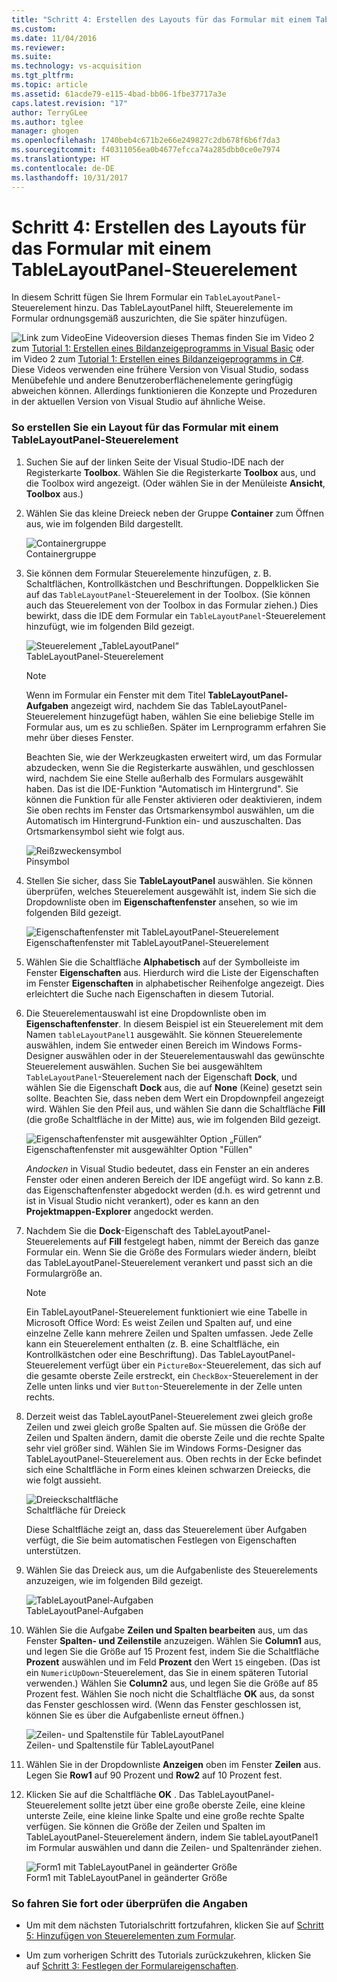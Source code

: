 ```yaml
---
title: "Schritt 4: Erstellen des Layouts für das Formular mit einem TableLayoutPanel-Steuerelement | Microsoft-Dokumentation"
ms.custom: 
ms.date: 11/04/2016
ms.reviewer: 
ms.suite: 
ms.technology: vs-acquisition
ms.tgt_pltfrm: 
ms.topic: article
ms.assetid: 61acde79-e115-4bad-bb06-1fbe37717a3e
caps.latest.revision: "17"
author: TerryGLee
ms.author: tglee
manager: ghogen
ms.openlocfilehash: 1740beb4c671b2e66e249827c2db678f6b6f7da3
ms.sourcegitcommit: f40311056ea0b4677efcca74a285dbb0ce0e7974
ms.translationtype: HT
ms.contentlocale: de-DE
ms.lasthandoff: 10/31/2017
---
```

# <a name="step-4-lay-out-your-form-with-a-tablelayoutpanel-control"></a>Schritt 4: Erstellen des Layouts für das Formular mit einem TableLayoutPanel-Steuerelement
In diesem Schritt fügen Sie Ihrem Formular ein `TableLayoutPanel`-Steuerelement hinzu. Das TableLayoutPanel hilft, Steuerelemente im Formular ordnungsgemäß auszurichten, die Sie später hinzufügen.  
  
 ![Link zum Video](../data-tools/media/playvideo.gif "Video wiedergeben")Eine Videoversion dieses Themas finden Sie im Video 2 zum [Tutorial 1: Erstellen eines Bildanzeigeprogramms in Visual Basic](http://go.microsoft.com/fwlink/?LinkId=205211) oder im Video 2 zum [Tutorial 1: Erstellen eines Bildanzeigeprogramms in C#](http://go.microsoft.com/fwlink/?LinkId=205200). Diese Videos verwenden eine frühere Version von Visual Studio, sodass Menübefehle und andere Benutzeroberflächenelemente geringfügig abweichen können. Allerdings funktionieren die Konzepte und Prozeduren in der aktuellen Version von Visual Studio auf ähnliche Weise.  
  
### <a name="to-lay-out-your-form-with-a-tablelayoutpanel-control"></a>So erstellen Sie ein Layout für das Formular mit einem TableLayoutPanel-Steuerelement  
  
1.  Suchen Sie auf der linken Seite der Visual Studio-IDE nach der Registerkarte **Toolbox**. Wählen Sie die Registerkarte **Toolbox** aus, und die Toolbox wird angezeigt. (Oder wählen Sie in der Menüleiste **Ansicht**, **Toolbox** aus.)  
  
2.  Wählen Sie das kleine Dreieck neben der Gruppe **Container** zum Öffnen aus, wie im folgenden Bild dargestellt.  
  
     ![Containergruppe](../ide/media/express_toolbox.png "Express_Toolbox")  
Containergruppe  
  
3.  Sie können dem Formular Steuerelemente hinzufügen, z. B. Schaltflächen, Kontrollkästchen und Beschriftungen. Doppelklicken Sie auf das `TableLayoutPanel`-Steuerelement in der Toolbox. (Sie können auch das Steuerelement von der Toolbox in das Formular ziehen.) Dies bewirkt, dass die IDE dem Formular ein `TableLayoutPanel`-Steuerelement hinzufügt, wie im folgenden Bild gezeigt.  
  
     ![Steuerelement „TableLayoutPanel“](../ide/media/express_formtablelayout.png "Express_FormTableLayout")  
TableLayoutPanel-Steuerelement  
  
    > [!NOTE]
    >  Wenn im Formular ein Fenster mit dem Titel **TableLayoutPanel-Aufgaben** angezeigt wird, nachdem Sie das TableLayoutPanel-Steuerelement hinzugefügt haben, wählen Sie eine beliebige Stelle im Formular aus, um es zu schließen. Später im Lernprogramm erfahren Sie mehr über dieses Fenster.  
  
     Beachten Sie, wie der Werkzeugkasten erweitert wird, um das Formular abzudecken, wenn Sie die Registerkarte auswählen, und geschlossen wird, nachdem Sie eine Stelle außerhalb des Formulars ausgewählt haben. Das ist die IDE-Funktion "Automatisch im Hintergrund". Sie können die Funktion für alle Fenster aktivieren oder deaktivieren, indem Sie oben rechts im Fenster das Ortsmarkensymbol auswählen, um die Automatisch im Hintergrund-Funktion ein- und auszuschalten. Das Ortsmarkensymbol sieht wie folgt aus.  
  
     ![Reißzweckensymbol](../ide/media/express_pushpintoolbox.png "Express_PushpinToolbox")  
Pinsymbol  
  
4.  Stellen Sie sicher, dass Sie **TableLayoutPanel** auswählen. Sie können überprüfen, welches Steuerelement ausgewählt ist, indem Sie sich die Dropdownliste oben im **Eigenschaftenfenster** ansehen, so wie im folgenden Bild gezeigt.  
  
     ![Eigenschaftenfenster mit TableLayoutPanel-Steuerelement](../ide/media/express_controlspropwin.png "Express_SteuerelementeEigenschaftenfenster")  
Eigenschaftenfenster mit TableLayoutPanel-Steuerelement  
  
5.  Wählen Sie die Schaltfläche **Alphabetisch** auf der Symbolleiste im Fenster **Eigenschaften** aus. Hierdurch wird die Liste der Eigenschaften im Fenster **Eigenschaften** in alphabetischer Reihenfolge angezeigt. Dies erleichtert die Suche nach Eigenschaften in diesem Tutorial.  
  
6.  Die Steuerelementauswahl ist eine Dropdownliste oben im **Eigenschaftenfenster**. In diesem Beispiel ist ein Steuerelement mit dem Namen `tableLayoutPanel1` ausgewählt. Sie können Steuerelemente auswählen, indem Sie entweder einen Bereich im Windows Forms-Designer auswählen oder in der Steuerelementauswahl das gewünschte Steuerelement auswählen. Suchen Sie bei ausgewähltem `TableLayoutPanel`-Steuerelement nach der Eigenschaft **Dock**, und wählen Sie die Eigenschaft **Dock** aus, die auf **None** (Keine) gesetzt sein sollte. Beachten Sie, dass neben dem Wert ein Dropdownpfeil angezeigt wird. Wählen Sie den Pfeil aus, und wählen Sie dann die Schaltfläche **Fill** (die große Schaltfläche in der Mitte) aus, wie im folgenden Bild gezeigt.  
  
     ![Eigenschaftenfenster mit ausgewählter Option „Füllen“](../ide/media/express_docktable.png "Express_TabelleAndocken")  
Eigenschaftenfenster mit ausgewählter Option "Füllen"  
  
     *Andocken* in Visual Studio bedeutet, dass ein Fenster an ein anderes Fenster oder einen anderen Bereich der IDE angefügt wird. So kann z.B. das Eigenschaftenfenster abgedockt werden (d.h. es wird getrennt und ist in Visual Studio nicht verankert), oder es kann an den **Projektmappen-Explorer** angedockt werden.  
  
7.  Nachdem Sie die **Dock**-Eigenschaft des TableLayoutPanel-Steuerelements auf **Fill** festgelegt haben, nimmt der Bereich das ganze Formular ein. Wenn Sie die Größe des Formulars wieder ändern, bleibt das TableLayoutPanel-Steuerelement verankert und passt sich an die Formulargröße an.  
  
    > [!NOTE]
    >  Ein TableLayoutPanel-Steuerelement funktioniert wie eine Tabelle in Microsoft Office Word: Es weist Zeilen und Spalten auf, und eine einzelne Zelle kann mehrere Zeilen und Spalten umfassen. Jede Zelle kann ein Steuerelement enthalten (z. B. eine Schaltfläche, ein Kontrollkästchen oder eine Beschriftung). Das TableLayoutPanel-Steuerelement verfügt über ein `PictureBox`-Steuerelement, das sich auf die gesamte oberste Zeile erstreckt, ein `CheckBox`-Steuerelement in der Zelle unten links und vier `Button`-Steuerelemente in der Zelle unten rechts.  
  
8.  Derzeit weist das TableLayoutPanel-Steuerelement zwei gleich große Zeilen und zwei gleich große Spalten auf. Sie müssen die Größe der Zeilen und Spalten ändern, damit die oberste Zeile und die rechte Spalte sehr viel größer sind. Wählen Sie im Windows Forms-Designer das TableLayoutPanel-Steuerelement aus. Oben rechts in der Ecke befindet sich eine Schaltfläche in Form eines kleinen schwarzen Dreiecks, die wie folgt aussieht.  
  
     ![Dreieckschaltfläche](../ide/media/express_iconblacktriangle.gif "Express_SymbolSchwarzesDreieck")  
Schaltfläche für Dreieck  
  
     Diese Schaltfläche zeigt an, dass das Steuerelement über Aufgaben verfügt, die Sie beim automatischen Festlegen von Eigenschaften unterstützen.  
  
9. Wählen Sie das Dreieck aus, um die Aufgabenliste des Steuerelements anzuzeigen, wie im folgenden Bild gezeigt.  
  
     ![TableLayoutPanel-Aufgaben](../ide/media/express_tablepanel.png "Express_Tabellenbereich")  
TableLayoutPanel-Aufgaben  
  
10. Wählen Sie die Aufgabe **Zeilen und Spalten bearbeiten** aus, um das Fenster **Spalten- und Zeilenstile** anzuzeigen. Wählen Sie **Column1** aus, und legen Sie die Größe auf 15 Prozent fest, indem Sie die Schaltfläche **Prozent** auswählen und im Feld **Prozent** den Wert `15` eingeben. (Das ist ein `NumericUpDown`-Steuerelement, das Sie in einem späteren Tutorial verwenden.) Wählen Sie **Column2** aus, und legen Sie die Größe auf 85 Prozent fest. Wählen Sie noch nicht die Schaltfläche **OK** aus, da sonst das Fenster geschlossen wird. (Wenn das Fenster geschlossen ist, können Sie es über die Aufgabenliste erneut öffnen.)  
  
     ![Zeilen- und Spaltenstile für TableLayoutPanel](../ide/media/vs_tablelayoutpanel_setup.png "VS_TableLayoutPanel_Setup")  
Zeilen- und Spaltenstile für TableLayoutPanel  
  
11. Wählen Sie in der Dropdownliste **Anzeigen** oben im Fenster **Zeilen** aus. Legen Sie **Row1** auf 90 Prozent und **Row2** auf 10 Prozent fest.  
  
12. Klicken Sie auf die Schaltfläche **OK** . Das TableLayoutPanel-Steuerelement sollte jetzt über eine große oberste Zeile, eine kleine unterste Zeile, eine kleine linke Spalte und eine große rechte Spalte verfügen. Sie können die Größe der Zeilen und Spalten im TableLayoutPanel-Steuerelement ändern, indem Sie tableLayoutPanel1 im Formular auswählen und dann die Zeilen- und Spaltenränder ziehen.  
  
     ![Form1 mit TableLayoutPanel in geänderter Größe](../ide/media/vs_formafterlayoutpanel.png "VS_FormularNachLayoutbereich")  
Form1 mit TableLayoutPanel in geänderter Größe  
  
### <a name="to-continue-or-review"></a>So fahren Sie fort oder überprüfen die Angaben  
  
-   Um mit dem nächsten Tutorialschritt fortzufahren, klicken Sie auf [Schritt 5: Hinzufügen von Steuerelementen zum Formular](../ide/step-5-add-controls-to-your-form.md).  
  
-   Um zum vorherigen Schritt des Tutorials zurückzukehren, klicken Sie auf [Schritt 3: Festlegen der Formulareigenschaften](../ide/step-3-set-your-form-properties.md).